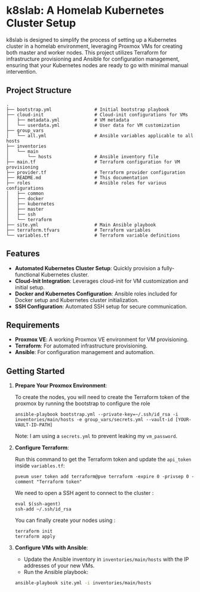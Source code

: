 # k8slab: A Homelab Kubernetes Cluster Setup

k8slab is designed to simplify the process of setting up a Kubernetes cluster in a homelab environment, leveraging Proxmox VMs for creating both master and worker nodes. This project utilizes Terraform for infrastructure provisioning and Ansible for configuration management, ensuring that your Kubernetes nodes are ready to go with minimal manual intervention.

## Project Structure

```plaintext
.
├── bootstrap.yml                # Initial bootstrap playbook
├── cloud-init                   # Cloud-init configurations for VMs
│   ├── metadata.yml             # VM metadata
│   └── userdata.yml             # User data for VM customization
├── group_vars
│   └── all.yml                  # Ansible variables applicable to all hosts
├── inventories
│   └── main
│       └── hosts                # Ansible inventory file
├── main.tf                      # Terraform configuration for VM provisioning
├── provider.tf                  # Terraform provider configuration
├── README.md                    # This documentation
├── roles                        # Ansible roles for various configurations
│   ├── common
│   ├── docker
│   ├── kubernetes
│   ├── master
│   ├── ssh
│   └── terraform
├── site.yml                     # Main Ansible playbook
├── terraform.tfvars             # Terraform variables
└── variables.tf                 # Terraform variable definitions
```

## Features

- **Automated Kubernetes Cluster Setup**: Quickly provision a fully-functional Kubernetes cluster.
- **Cloud-Init Integration**: Leverages cloud-init for VM customization and initial setup.
- **Docker and Kubernetes Configuration**: Ansible roles included for Docker setup and Kubernetes cluster initialization.
- **SSH Configuration**: Automated SSH setup for secure communication.

## Requirements

- **Proxmox VE**: A working Proxmox VE environment for VM provisioning.
- **Terraform**: For automated infrastructure provisioning.
- **Ansible**: For configuration management and automation.

## Getting Started

1. **Prepare Your Proxmox Environment**:

   To create the nodes, you will need to create the Terraform token of the proxmox by running the bootstrap to configure the role
   ```
   ansible-playbook bootstrap.yml --private-key=~/.ssh/id_rsa -i inventories/main/hosts -e group_vars/secrets.yml --vault-id [YOUR-VAULT-ID-PATH]
   ```
   Note: I am using a `secrets.yml` to prevent leaking my `vm_password`.


2. **Configure Terraform**: 

   Run this command to get the Terraform token and update the `api_token` inside `variables.tf`:
   ```
   pveum user token add terraform@pve terraform -expire 0 -privsep 0 -comment "Terraform token"
   ```

   We need to open a SSH agent to connect to the cluster :
   ```
   eval $(ssh-agent)
   ssh-add ~/.ssh/id_rsa
   ```

   You can finally create your nodes using :
   ```
   terraform init
   terraform apply
   ```

3. **Configure VMs with Ansible**:

   - Update the Ansible inventory in `inventories/main/hosts` with the IP addresses of your new VMs.
   - Run the Ansible playbook:
    ```bash
    ansible-playbook site.yml -i inventories/main/hosts 
    ```
